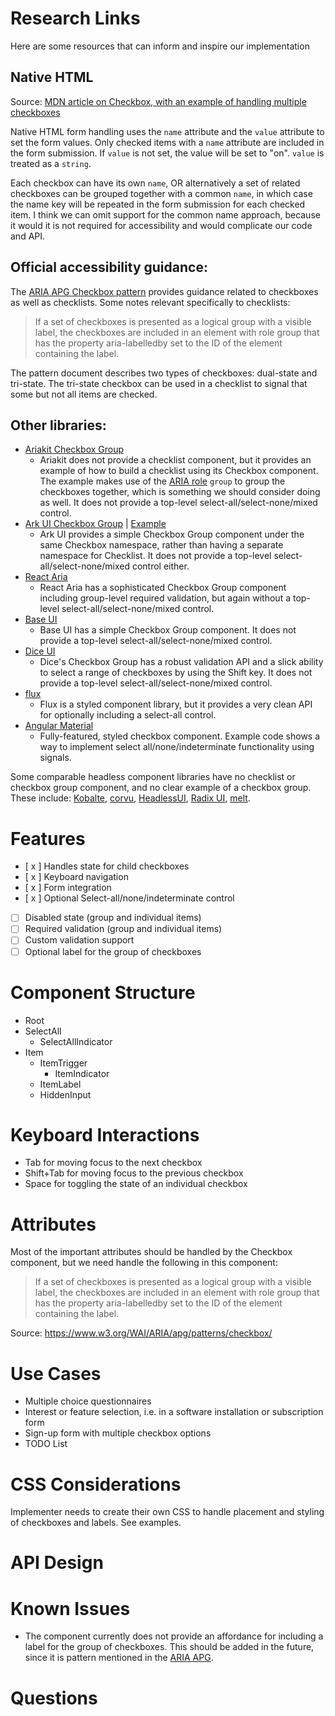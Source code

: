 # Research Links
Here are some resources that can inform and inspire our implementation

## Native HTML
Source: [MDN article on Checkbox, with an example of handling multiple checkboxes](
https://developer.mozilla.org/en-US/docs/Web/HTML/Element/input/checkbox#handling_multiple_checkboxes)

Native HTML form handling uses the `name` attribute and the `value` attribute to set the form values. 
Only checked items with a `name` attribute are included in the form submission. 
If `value` is not set, the value will be set to "on". `value` is treated as a `string`.

Each checkbox can have its own `name`, OR alternatively a set of related checkboxes can be grouped together 
with a common `name`, in which case the name key will be repeated in the form submission for each checked item.
I think we can omit support for the common name approach, because it would it is not required for accessibility 
and would complicate our code and API.

## Official accessibility guidance:
The [ARIA APG Checkbox pattern](https://www.w3.org/WAI/ARIA/apg/patterns/checkbox/) provides guidance related to 
checkboxes as well as checklists. Some notes relevant specifically to checklists:
> If a set of checkboxes is presented as a logical group with a visible label, the checkboxes are included in an element with role group that has the property aria-labelledby set to the ID of the element containing the label.

The pattern document describes two types of checkboxes: dual-state and tri-state. The tri-state checkbox 
can be used in a checklist to signal that some but not all items are checked.

## Other libraries:
- [Ariakit Checkbox Group](https://ariakit.org/examples/checkbox-group)
  - Ariakit does not provide a checklist component, but it provides an example of how to build a checklist using its 
  Checkbox component. The example makes use of the [ARIA role](https://w3c.github.io/aria/#group) `group` to group the 
  checkboxes together, which is something we should consider doing as well. 
  It does not provide a top-level select-all/select-none/mixed control.
- [Ark UI Checkbox Group](https://ark-ui.com/react/docs/components/checkbox#checkbox-group) | [Example](https://ark-ui.com/react/examples/checkbox-group)
  - Ark UI provides a simple Checkbox Group component under the same Checkbox namespace, rather than having a separate 
  namespace for Checklist. It does not provide a top-level select-all/select-none/mixed control either.
- [React Aria](https://react-spectrum.adobe.com/react-aria/CheckboxGroup.html)
  - React Aria has a sophisticated Checkbox Group component including group-level required validation, 
  but again without a top-level select-all/select-none/mixed control.
- [Base UI](https://base-ui.com/react/components/checkbox-group)
    - Base UI has a simple Checkbox Group component. It does not provide a top-level select-all/select-none/mixed control.
- [Dice UI](https://www.diceui.com/docs/components/checkbox-group)
  - Dice's Checkbox Group has a robust validation API and a slick ability to select a range of checkboxes by using the 
  Shift key. It does not provide a top-level select-all/select-none/mixed control.
- [flux](https://fluxui.dev/components/checkbox#check-all)
  - Flux is a styled component library, but it provides a very clean API for optionally including a select-all control.
- [Angular Material](https://material.angular.io/components/checkbox/overview)
  - Fully-featured, styled checkbox component. Example code shows a way to implement select all/none/indeterminate 
  functionality using signals.

Some comparable headless component libraries have no checklist or checkbox group component, and no clear example of a 
checkbox group. These include: [Kobalte](https://kobalte.dev/), [corvu](https://corvu.dev/docs/), 
[HeadlessUI](https://headlessui.com/react/checkbox), 
[Radix UI](https://www.radix-ui.com/primitives/docs/components/checkbox), [melt](https://next.melt-ui.com/).

# Features
- [ x ] Handles state for child checkboxes
- [ x ] Keyboard navigation
- [ x ] Form integration
- [ x ] Optional Select-all/none/indeterminate control
- [ ] Disabled state (group and individual items)
- [ ] Required validation (group and individual items)
- [ ] Custom validation support
- [ ] Optional label for the group of checkboxes

# Component Structure
- Root
- SelectAll
  - SelectAllIndicator
- Item
  - ItemTrigger
    - ItemIndicator
  - ItemLabel
  - HiddenInput

# Keyboard Interactions
- Tab for moving focus to the next checkbox
- Shift+Tab for moving focus to the previous checkbox
- Space for toggling the state of an individual checkbox

# Attributes
Most of the important attributes should be handled by the Checkbox component, but we need handle the following in this 
component:
> If a set of checkboxes is presented as a logical group with a visible label, the checkboxes are included in an 
element with role group that has the property aria-labelledby set to the ID of the element containing the label.

Source: https://www.w3.org/WAI/ARIA/apg/patterns/checkbox/

# Use Cases
- Multiple choice questionnaires
- Interest or feature selection, i.e. in a software installation or subscription form
- Sign-up form with multiple checkbox options
- TODO List

# CSS Considerations
Implementer needs to create their own CSS to handle placement and styling of checkboxes and labels. See examples.

# API Design

# Known Issues
- The component currently does not provide an affordance for including a label for the group of checkboxes. This should be
added in the future, since it is pattern mentioned in the [ARIA APG](https://www.w3.org/WAI/ARIA/apg/patterns/checkbox/).

# Questions

